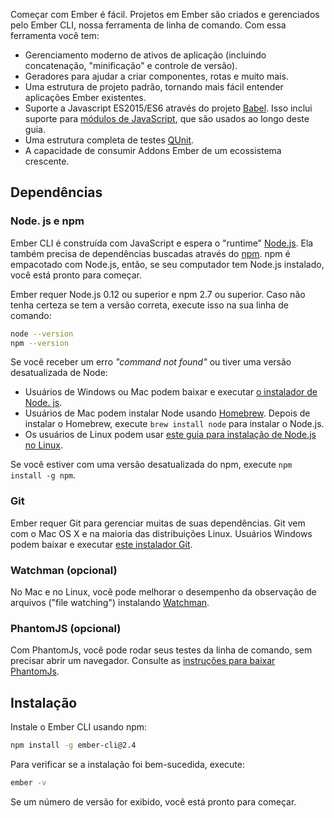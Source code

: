 Começar com Ember é fácil. Projetos em Ember são criados e gerenciados pelo Ember CLI, nossa ferramenta de linha de comando. Com essa ferramenta você tem:

* Gerenciamento moderno de ativos de aplicação (incluindo concatenação, "minificação" e controle de versão).
* Geradores para ajudar a criar componentes, rotas e muito mais.
* Uma estrutura de projeto padrão, tornando mais fácil entender aplicações Ember existentes.
* Suporte a Javascript ES2015/ES6 através do projeto [Babel](http://babeljs.io/docs/learn-es2015/). Isso inclui suporte para [módulos de JavaScript](http://exploringjs.com/es6/ch_modules.html), que são usados ao longo deste guia.
* Uma estrutura completa de testes [QUnit](https://qunitjs.com/).
* A capacidade de consumir Addons Ember de um ecossistema crescente.

## Dependências

### Node. js e npm

Ember CLI é construída com JavaScript e espera o "runtime" [Node.js](https://nodejs.org/). Ela também precisa de dependências buscadas através do [npm](https://www.npmjs.com/). npm é empacotado com Node.js, então, se seu computador tem Node.js instalado, você está pronto para começar.

Ember requer Node.js 0.12 ou superior e npm 2.7 ou superior. Caso não tenha certeza se tem a versão correta, execute isso na sua linha de comando:

```bash
node --version
npm --version
```

Se você receber um erro *"command not found"* ou tiver uma versão desatualizada de Node:

* Usuários de Windows ou Mac podem baixar e executar [o instalador de Node. js](http://nodejs.org/download/).
* Usuários de Mac podem instalar Node usando [Homebrew](http://brew.sh/). Depois de instalar o Homebrew, execute `brew install node` para instalar o Node.js.
* Os usuários de Linux podem usar [este guia para instalação de Node.js no Linux](https://github.com/joyent/node/wiki/Installing-Node.js-via-package-manager).

Se você estiver com uma versão desatualizada do npm, execute `npm install -g npm`.

### Git

Ember requer Git para gerenciar muitas de suas dependências. Git vem com o Mac OS X e na maioria das distribuições Linux. Usuários Windows podem baixar e executar [este instalador Git](http://git-scm.com/download/win).

### Watchman (opcional)

No Mac e no Linux, você pode melhorar o desempenho da observação de arquivos ("file watching") instalando [Watchman](https://facebook.github.io/watchman/docs/install.html).

### PhantomJS (opcional)

Com PhantomJs, você pode rodar seus testes da linha de comando, sem precisar abrir um navegador. Consulte as [instruções para baixar PhantomJs](http://phantomjs.org/download.html).

## Instalação

Instale o Ember CLI usando npm:

```bash
npm install -g ember-cli@2.4
```

Para verificar se a instalação foi bem-sucedida, execute:

```bash
ember -v
```

Se um número de versão for exibido, você está pronto para começar.